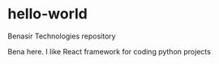 # hello-world
Benasir Technologies repository 

Bena here. I like React framework for coding python projects 
